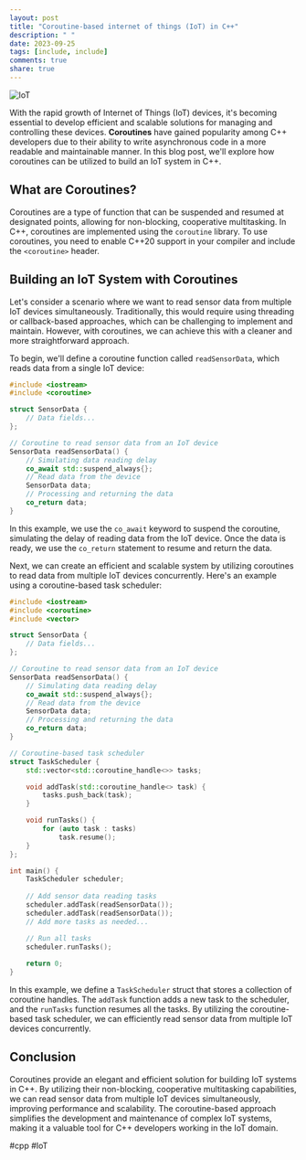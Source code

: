 ```yaml
---
layout: post
title: "Coroutine-based internet of things (IoT) in C++"
description: " "
date: 2023-09-25
tags: [include, include]
comments: true
share: true
---
```


![IoT](https://example.com/iot-image)

With the rapid growth of Internet of Things (IoT) devices, it's becoming essential to develop efficient and scalable solutions for managing and controlling these devices. **Coroutines** have gained popularity among C++ developers due to their ability to write asynchronous code in a more readable and maintainable manner. In this blog post, we'll explore how coroutines can be utilized to build an IoT system in C++.

## What are Coroutines?

Coroutines are a type of function that can be suspended and resumed at designated points, allowing for non-blocking, cooperative multitasking. In C++, coroutines are implemented using the `coroutine` library. To use coroutines, you need to enable C++20 support in your compiler and include the `<coroutine>` header.

## Building an IoT System with Coroutines

Let's consider a scenario where we want to read sensor data from multiple IoT devices simultaneously. Traditionally, this would require using threading or callback-based approaches, which can be challenging to implement and maintain. However, with coroutines, we can achieve this with a cleaner and more straightforward approach.

To begin, we'll define a coroutine function called `readSensorData`, which reads data from a single IoT device:

```cpp
#include <iostream>
#include <coroutine>

struct SensorData {
    // Data fields...
};

// Coroutine to read sensor data from an IoT device
SensorData readSensorData() {
    // Simulating data reading delay
    co_await std::suspend_always{};
    // Read data from the device
    SensorData data;
    // Processing and returning the data
    co_return data;
}
```

In this example, we use the `co_await` keyword to suspend the coroutine, simulating the delay of reading data from the IoT device. Once the data is ready, we use the `co_return` statement to resume and return the data.

Next, we can create an efficient and scalable system by utilizing coroutines to read data from multiple IoT devices concurrently. Here's an example using a coroutine-based task scheduler:

```cpp
#include <iostream>
#include <coroutine>
#include <vector>

struct SensorData {
    // Data fields...
};

// Coroutine to read sensor data from an IoT device
SensorData readSensorData() {
    // Simulating data reading delay
    co_await std::suspend_always{};
    // Read data from the device
    SensorData data;
    // Processing and returning the data
    co_return data;
}

// Coroutine-based task scheduler
struct TaskScheduler {
    std::vector<std::coroutine_handle<>> tasks;

    void addTask(std::coroutine_handle<> task) {
        tasks.push_back(task);
    }

    void runTasks() {
        for (auto task : tasks)
            task.resume();
    }
};

int main() {
    TaskScheduler scheduler;
    
    // Add sensor data reading tasks
    scheduler.addTask(readSensorData());
    scheduler.addTask(readSensorData());
    // Add more tasks as needed...

    // Run all tasks
    scheduler.runTasks();
    
    return 0;
}
```

In this example, we define a `TaskScheduler` struct that stores a collection of coroutine handles. The `addTask` function adds a new task to the scheduler, and the `runTasks` function resumes all the tasks. By utilizing the coroutine-based task scheduler, we can efficiently read sensor data from multiple IoT devices concurrently.

## Conclusion

Coroutines provide an elegant and efficient solution for building IoT systems in C++. By utilizing their non-blocking, cooperative multitasking capabilities, we can read sensor data from multiple IoT devices simultaneously, improving performance and scalability. The coroutine-based approach simplifies the development and maintenance of complex IoT systems, making it a valuable tool for C++ developers working in the IoT domain.

#cpp #IoT